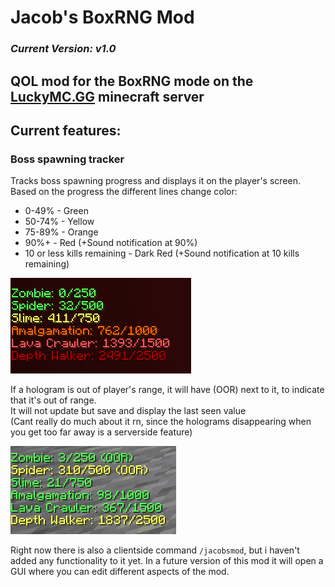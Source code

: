 # Jacob's BoxRNG Mod
### *Current Version: v1.0*
## QOL mod for the BoxRNG mode on the [LuckyMC.GG](https://discord.gg/JMq3QcdnVc) minecraft server
## Current features:
### Boss spawning tracker
Tracks boss spawning progress and displays it on the player's screen.  
Based on the progress the different lines change color:  
 - 0-49% - Green
 - 50-74% - Yellow
 - 75-89% - Orange
 - 90%+ - Red (+Sound notification at 90%)
 - 10 or less kills remaining - Dark Red (+Sound notification at 10 kills remaining)

![](/screenshots/progress-color.png)

If a hologram is out of player's range, it will have (OOR) next to it, to indicate that it's out of range.  
It will not update but save and display the last seen value  
(Cant really do much about it rn, since the holograms disappearing when you get too far away is a serverside feature)

![](/screenshots/out-of-range.png)

Right now there is also a clientside command `/jacobsmod`, but i haven't added any functionality to it yet. In a future
version of this mod it will open a GUI where you can edit different aspects of the mod.